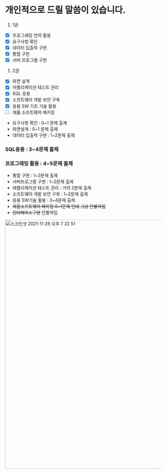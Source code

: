 # 개인적으로 드릴 말씀이 있습니다.


1. 1권
- [x] 프로그래밍 언어 활용
- [x] 요구사항 확인
- [x] 데이터 입출력 구현
- [x] 통합 구현
- [x] 서버 프로그램 구현

1. 2권
- [x] 화면 설계
- [x] 어플리케이션 테스트 관리
- [x] SQL 응용
- [x] 소프트웨어 개발 보안 구축
- [x] 응용 SW 기초 기술 활용
- [ ] 제품 소프트웨어 패키징

+ 요구사항 확인 : 0~1 문제 출제
+ 화면설계     : 0~1 문제 출제
+ 데이터 입출력 구현 : 1~2문제 출제
###  __SQL응용     : 3~4문제 출제__
###  __프로그래밍 활용   : 4~5문제 출제__
+ 통합 구현    : 1~3문제 출제
+ 서버프로그램 구현  : 1~2문제 출제
+ 애플리케이션 테스트 관리 : 거의 2문제 출제
+ 소프트웨어 개발 보안 구축 : 1~2문제 출제
+ 응용 SW기술 활용 : 3~4문제 출제
+ ~~제품소프트웨어 패키징 0~1문제 인데 그냥 안볼꺼임~~
+ ~~인터페이스구현~~ 안볼꺼임


<img width="805" alt="스크린샷 2021-11-26 오후 7 22 51" src="https://user-images.githubusercontent.com/55525574/143567184-120d7e65-a5b2-49b2-9e38-476a482ff252.png">
